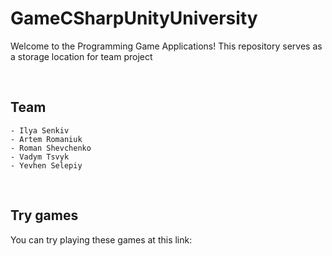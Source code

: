 # GameCSharpUnityUniversity

Welcome to the Programming Game Applications! This repository serves as a storage location for team project

<br>

## Team
    - Ilya Senkiv
    - Artem Romaniuk
    - Roman Shevchenko
    - Vadym Tsvyk
    - Yevhen Selepiy

<br>

## Try games
You can try playing these games at this link:
